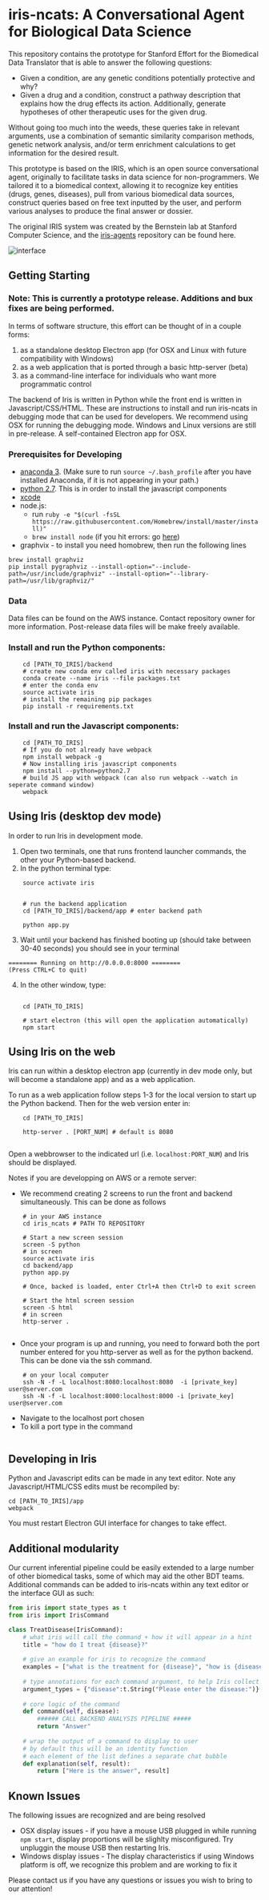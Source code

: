 # iris-ncats: A Conversational Agent for Biological Data Science 

This repository contains the prototype for Stanford Effort for the Biomedical Data Translator that is able to answer the following questions:

* Given a condition, are any genetic conditions potentially protective and why?
* Given a drug and a condition, construct a pathway description that explains how the drug effects its action. Additionally, generate hypotheses of other therapeutic uses for the given drug.

Without going too much into the weeds, these queries take in relevant arguments, use a combination of semantic similarity comparison methods, genetic network analysis, and/or term enrichment calculations to get information for the desired result.

This prototype is based on the IRIS, which is an open source conversational agent, originally to facilitate tasks in data science for non-programmers.  We tailored it to a biomedical context, allowing it to recognize key entities (drugs, genes, diseases), pull from various biomedical data sources, construct queries based on free text inputted by the user, and perform various analyses to produce the final answer or dossier.

The original IRIS system was created by the Bernstein lab at Stanford Computer Science, and the [iris-agents](https://github.com/Ejhfast/iris-agent) repository can be found here.

![interface](/interface_ncats.png)


## Getting Starting 

### Note: This is currently a prototype release. Additions and bux fixes are being performed.


In terms of software structure, this effort can be thought of in a couple forms:
1. as a standalone desktop Electron app (for OSX and Linux with future compatibility with Windows)
2. as a web application that is ported through a basic http-server (beta)
3. as a command-line interface for individuals who want more programmatic control

The backend of Iris is written in Python while the front end is written in Javascript/CSS/HTML.  These are instructions to install and run iris-ncats in debugging mode that can be used for developers. We recommend using OSX for running the debugging mode. Windows and Linux versions are still in pre-release. A self-contained Electron app for OSX.

### Prerequisites for Developing

* [anaconda 3](https://conda.io/docs/install/quick.html). (Make sure to run `source ~/.bash_profile` after you have installed Anaconda, if it is not appearing in your path.)
* [python 2.7](https://www.python.org/download/releases/2.7/). This is in order to install the javascript components
* [xcode](https://developer.apple.com/xcode/downloads/)
* node.js: 
    * run `ruby -e "$(curl -fsSL https://raw.githubusercontent.com/Homebrew/install/master/install)"`
    * `brew install node` (if you hit errors: go [here](http://blog.teamtreehouse.com/install-node-js-npm-mac))
* graphvix - to install you need homobrew, then run the following lines 
```
brew install graphviz
pip install pygraphviz --install-option="--include-path=/usr/include/graphviz" --install-option="--library-path=/usr/lib/graphviz/"
```

### Data  
Data files can be found on the AWS instance. Contact repository owner for more information. Post-release data files will be make freely available.


### Install and run the Python components:
```
    cd [PATH_TO_IRIS]/backend
    # create new conda env called iris with necessary packages
    conda create --name iris --file packages.txt
    # enter the conda env
    source activate iris
    # install the remaining pip packages
    pip install -r requirements.txt
```

### Install and run the Javascript components:
```
    cd [PATH_TO_IRIS]
    # If you do not already have webpack
    npm install webpack -g
    # Now installing iris javascript components
    npm install --python=python2.7
    # build JS app with webpack (can also run webpack --watch in seperate command window)
    webpack
```



## Using Iris (desktop dev mode)
In order to run Iris in development mode. 

1. Open two terminals, one that runs frontend launcher commands, the other your Python-based backend.
2. In the python terminal type:
```
    source activate iris 


    # run the backend application
    cd [PATH_TO_IRIS]/backend/app # enter backend path

    python app.py
```
3. Wait until your backend has finished booting up (should take between 30-40 seconds) you should see in your terminal
```
======== Running on http://0.0.0.0:8000 ========
(Press CTRL+C to quit)
```

4. In the other window, type:
```

    cd [PATH_TO_IRIS]

    # start electron (this will open the application automatically)
    npm start
```

## Using Iris on the web
Iris can run within a desktop electron app (currently in dev mode only, but will become a standalone app) and as a web application.

To run as a web application follow steps 1-3 for the local version to start up the Python backend. Then for the web version enter in:
```
    cd [PATH_TO_IRIS]

    http-server . [PORT_NUM] # default is 8080


```

Open a webbrowser to the indicated url (i.e. `localhost:PORT_NUM`) and Iris should be displayed. 

Notes if you are developping on AWS or a remote server:
* We recommend creating 2 screens to run the front and backend simultaneously. This can be done as follows
```
    # in your AWS instance
    cd iris_ncats # PATH TO REPOSITORY

    # Start a new screen session
    screen -S python
    # in screen
    source activate iris
    cd backend/app
    python app.py

    # Once, backed is loaded, enter Ctrl+A then Ctrl+D to exit screen

    # Start the html screen session
    screen -S html
    # in screen 
    http-server .


```
* Once your program is up and running, you need to forward both the port number entered for you http-server as well as for the python backend. This can be done via the ssh command.
```
    # on your local computer
    ssh -N -f -L localhost:8080:localhost:8080  -i [private_key] user@server.com
    ssh -N -f -L localhost:8000:localhost:8000 -i [private_key] user@server.com

```
* Navigate to the localhost port chosen
* To kill a port type in the command 
``` lsof -ti:PORT_NUM | xargs kill -9
```

## Developing in Iris

Python and Javascript edits can be made in any text editor. Note any Javascript/HTML/CSS edits must be recompiled by:
```
cd [PATH_TO_IRIS]/app
webpack
```
You must restart Electron GUI interface for changes to take effect.

## Additional modularity

Our current inferential pipeline could be easily extended to a large number of other biomedical tasks, some of which may aid the other BDT teams. Additional commands can be added to iris-ncats within any text editor or the interface GUI as such:
```python
from iris import state_types as t
from iris import IrisCommand

class TreatDisease(IrisCommand):
    # what iris will call the command + how it will appear in a hint
    title = "how do I treat {disease}?"
    
    # give an example for iris to recognize the command
    examples = ["what is the treatment for {disease}", "how is {disease} treated"]
    
    # type annotations for each command argument, to help Iris collect missing values from a user
    argument_types = {"disease":t.String("Please enter the disease:")}
    
    # core logic of the command
    def command(self, disease):
        ###### CALL BACKEND ANALYSIS PIPELINE #####
        return "Answer"
        
    # wrap the output of a command to display to user
    # by default this will be an identity function
    # each element of the list defines a separate chat bubble
    def explanation(self, result):
        return ["Here is the answer", result]
```

## Known Issues

The following issues are recognized and are being resolved
* OSX display issues - if you have a mouse USB plugged in while running `npm start`, display proportions will be slighlty misconfigured. Try unpluggin the mouse USB then restarting Iris.
* Windows display issues - The display characteristics if using Windows platform is off, we recognize this problem and are working to fix it

Please contact us if you have any questions or issues you wish to bring to our attention!


